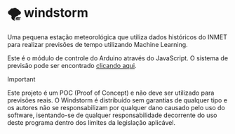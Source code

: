 # 🌪️ windstorm
Uma pequena estação meteorológica que utiliza dados históricos do INMET para realizar previsões de tempo utilizando Machine Learning.

Este é o módulo de controle do Arduino através do JavaScript. O sistema de previsão pode ser encontrado [clicando aqui](https://github.com/lyricalsoul/windstorm-py).

> [!IMPORTANT]  
> Este projeto é um POC (Proof of Concept) e não deve ser utilizado para previsões reais.
> O Windstorm é distribuído sem garantias de qualquer tipo e os autores não se responsabilizam por qualquer dano causado pelo uso do software, isentando-se de qualquer responsabilidade decorrente do uso deste programa dentro dos limites da legislação aplicável.
